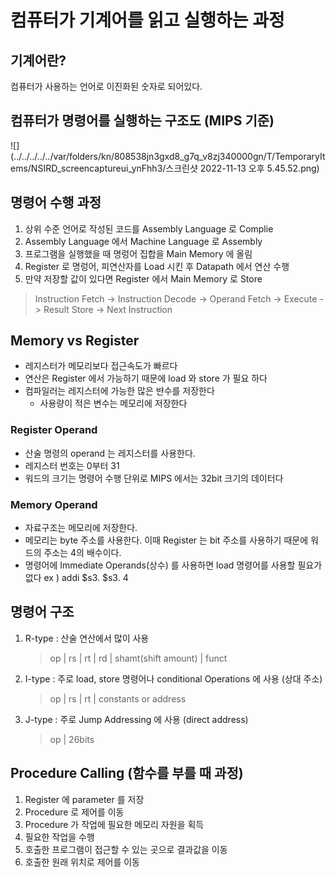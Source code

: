 # 컴퓨터가 기계어를 읽고 실행하는 과정

## 기계어란? 
컴퓨터가 사용하는 언어로 이진화된 숫자로 되어있다. 

## 컴퓨터가 명령어를 실행하는 구조도 (MIPS 기준)
![](../../../../../var/folders/kn/808538jn3gxd8_g7q_v8zj340000gn/T/TemporaryItems/NSIRD_screencaptureui_ynFhh3/스크린샷 2022-11-13 오후 5.45.52.png)


## 명령어 수행 과정
1. 상위 수준 언어로 작성된 코드를 Assembly Language 로 Complie 
2. Assembly Language 에서 Machine Language 로 Assembly 
3. 프로그램을 실행했을 때 명렁어 집합을 Main Memory 에 올림 
4. Register 로 명렁어, 피연산자를 Load 시킨 후 Datapath 에서 연산 수행 
5. 만약 저장할 값이 있다면 Register 에서 Main Memory 로 Store
> Instruction Fetch -> Instruction Decode -> Operand Fetch -> Execute -> Result Store -> Next Instruction

## Memory vs Register 
- 레지스터가 메모리보다 접근속도가 빠르다 
- 연산은 Register 에서 가능하기 때문에 load 와 store 가 필요 하다
- 컴파일러는 레지스터에 가능한 많은 뱐수를 저장한다
  - 사용량이 적은 변수는 메모리에 저장한다 

### Register Operand 
- 산술 명령의 operand 는 레지스터를 사용한다. 
- 레지스터 번호는 0부터 31
- 워드의 크기는 명령어 수행 단위로 MIPS 에서는 32bit 크기의 데이터다 

### Memory Operand 
- 자료구조는 메모리에 저장한다. 
- 메모리는 byte 주소를 사용한다. 이때 Register 는 bit 주소를 사용하기 때문에 워드의 주소는 4의 배수이다. 
- 명령어에 Immediate Operands(상수) 를 사용하면 load 명령어를 사용할 필요가 없다 ex ) addi $s3. $s3. 4

## 명령어 구조 
1. R-type : 산술 연산에서 많이 사용
    > op | rs | rt | rd | shamt(shift amount) | funct
2. I-type : 주로 load, store 명령어나 conditional Operations 에 사용 (상대 주소) 
    > op | rs | rt | constants or address
3. J-type : 주로 Jump Addressing 에 사용 (direct address) 
    > op | 26bits

## Procedure Calling (함수를 부를 때 과정)
1. Register 에 parameter 를 저장 
2. Procedure 로 제어를 이동 
3. Procedure 가 작업에 필요한 메모리 자원을 획득 
4. 필요한 작업을 수행 
5. 호출한 프로그램이 접근할 수 있는 곳으로 결과값을 이동 
6. 호출한 원래 위치로 제어를 이동
